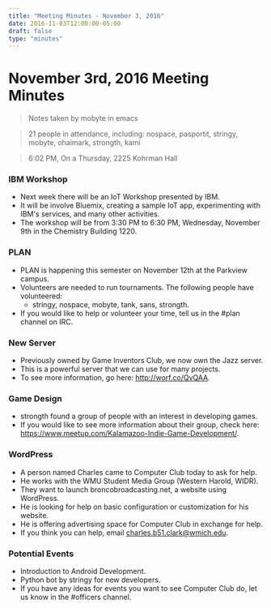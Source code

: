 ```yaml
---
title: "Meeting Minutes - November 3, 2016"
date: 2016-11-03T12:00:00-05:00
draft: false
type: "minutes"
---
```


# November 3rd, 2016 Meeting Minutes
> Notes taken by mobyte in emacs

> 21 people in attendance, including: nospace, pasportit, stringy, mobyte, ohaimark, strongth, kami

> 6:02 PM, On a Thursday, 2225 Kohrman Hall

### IBM Workshop
- Next week there will be an IoT Workshop presented by IBM.
- It will be involve Bluemix, creating a sample IoT app, experimenting with IBM's services, and many other activities.
- The workshop will be from 3:30 PM to 6:30 PM, Wednesday, November 9th in the Chemistry Building 1220.

### PLAN
- PLAN is happening this semester on November 12th at the Parkview campus.
- Volunteers are needed to run tournaments. The following people have volunteered:
  - stringy, nospace, mobyte, tank, sans, strongth.
- If you would like to help or volunteer your time, tell us in the #plan channel on IRC.
  
### New Server
- Previously owned by Game Inventors Club, we now own the Jazz server.
- This is a powerful server that we can use for many projects.
- To see more information, go here: http://worf.co/QvQAA.

### Game Design
- strongth found a group of people with an interest in developing games.
- If you would like to see more information about their group, check here: https://www.meetup.com/Kalamazoo-Indie-Game-Development/.

### WordPress
- A person named Charles came to Computer Club today to ask for help.
- He works with the WMU Student Media Group (Western Harold, WIDR).
- They want to launch broncobroadcasting.net, a website using WordPress.
- He is looking for help on basic configuration or customization for his website.
- He is offering advertising space for Computer Club in exchange for help.
- If you think you can help, email charles.b51.clark@wmich.edu.

### Potential Events
- Introduction to Android Development.
- Python bot by stringy for new developers.
- If you have any ideas for events you want to see Computer Club do, let us know in the #officers channel.
